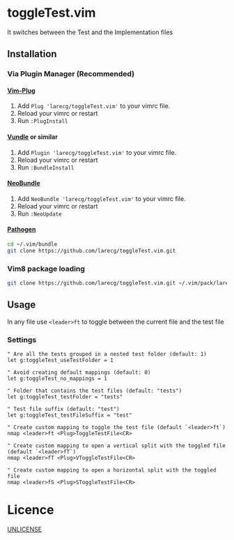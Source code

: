 # toggleTest.vim

It switches between the Test and the Implementation files

## Installation

### Via Plugin Manager (Recommended)

#### [Vim-Plug](https://github.com/junegunn/vim-plug)

1. Add `Plug 'larecg/toggleTest.vim'` to your vimrc file.
2. Reload your vimrc or restart
3. Run `:PlugInstall`

#### [Vundle](https://github.com/VundleVim/Vundle.vim) or similar

1. Add `Plugin 'larecg/toggleTest.vim'` to your vimrc file.
2. Reload your vimrc or restart
3. Run `:BundleInstall`

#### [NeoBundle](https://github.com/Shougo/neobundle.vim)

1. Add `NeoBundle 'larecg/toggleTest.vim'` to your vimrc file.
2. Reload your vimrc or restart
3. Run `:NeoUpdate`

#### [Pathogen](https://github.com/tpope/vim-pathogen)

```sh
cd ~/.vim/bundle
git clone https://github.com/larecg/toggleTest.vim.git
```

### Vim8 package loading

```sh
git clone https://github.com/larecg/toggleTest.vim.git ~/.vim/pack/larecg/start/toggleTest.vim
```

## Usage

In any file use `<leader>ft` to toggle between the current file and the test file

### Settings

```vim
" Are all the tests grouped in a nested test folder (default: 1)
let g:toggleTest_useTestFolder = 1

" Avoid creating default mappings (default: 0)
let g:toggleTest_no_mappings = 1

" Folder that contains the test files (default: "tests")
let g:toggleTest_testFolder = "tests"

" Test file suffix (default: "test")
let g:toggleTest_testFileSuffix = "test"

" Create custom mapping to toggle the test file (default `<leader>ft`)
nmap <leader>ft <Plug>ToggleTestFile<CR>

" Create custom mapping to open a vertical split with the toggled file (default `<leader>fT`)
nmap <leader>fT <Plug>VToggleTestFile<CR>

" Create custom mapping to open a horizontal split with the toggled file
nmap <leader>fS <Plug>SToggleTestFile<CR>
```

# Licence

[UNLICENSE](LICENSE)
